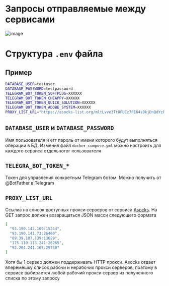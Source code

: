 # Запросы отправляемые между сервисами

![image](https://github.com/user-attachments/assets/77a15ddf-8044-45ec-bef3-4dbb38073435)

# Структура `.env` файла

## Пример

```sh
DATABASE_USER=testuser
DATABASE_PASSWORD=testpassword
TELEGRAM_BOT_TOKEN_SOFTPLUS=XXXXXX
TELEGRAM_BOT_TOKEN_CHEAPPY=XXXXXX
TELEGRAM_BOT_TOKEN_QUICK_SOLUTION=XXXXXX
TELEGRAM_BOT_TOKEN_ADOBE_SYSTEM=XXXXXX
PROXY_LIST_URL="https://asocks-list.org/mltLvve3TtOFUCz7FE64s9kjDnQdYzBJ.json?limit=10&type=corp"
```

## `DATABASE_USER` и `DATABASE_PASSWORD`

Имя пользователя и егг пароль от имени которого будут выполняться операции в БД.
Изменив файл `docker-compose.yml` можно настроить для каждого сервиса отдельногог пользователя

## `TELEGRA_BOT_TOKEN_*`

Токен для управления конкретным Telegram ботом. Можно получить от @BotFather в Telegram

## `PROXY_LIST_URL`

Ссылка на список доступных прокси серверов от сервиса [Asocks](https://my.asocks.com). На GET запрос должен возвращаться JSON масси следующего формата

```json
[
  "93.190.142.109:15244",
  "93.190.141.73:26460",
  "89.39.107.139:13629",
  "175.110.113.241:26265",
  "92.204.241.167:29740"
]
```

Хотя бы 1 сервер должен поддерживать HTTP прокси. Asocks отдает вперемешку список рабочи и нерабочих прокси серверов, поэтому в сервисе выбирается любой рабочий прокси сервер из полученного списка по этому запросу
